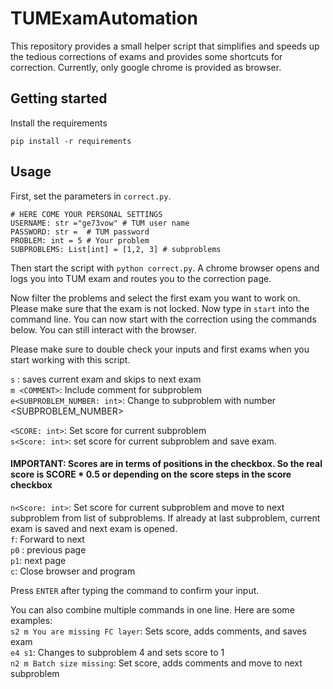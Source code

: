 # TUMExamAutomation
This repository provides a small helper script that simplifies and speeds up the tedious corrections of exams and provides some shortcuts for correction. 
Currently, only google chrome is provided as browser.

## Getting started
Install the requirements
```
pip install -r requirements
```

## Usage

First, set the parameters in ```correct.py```.

```
# HERE COME YOUR PERSONAL SETTINGS
USERNAME: str ="ge73vow" # TUM user name
PASSWORD: str =  # TUM password
PROBLEM: int = 5 # Your problem
SUBPROBLEMS: List[int] = [1,2, 3] # subproblems
```

Then start the script with ```python correct.py```. 
A chrome browser opens and logs you into TUM exam and routes you to the correction page.

Now filter the problems and select the first exam you want to work on. Please make sure that the exam is not locked. 
Now type in ```start``` into the command line. You can now start with the correction using the commands below. 
You can still interact with the browser.

Please make sure to double check your inputs and first exams when you start working with this script.


```s``` : saves current exam and skips to next exam  
```m <COMMENT>```: Include comment for subproblem  
```e<SUBPROBLEM_NUMBER: int>```: Change to subproblem with number <SUBPROBLEM_NUMBER>  

```<SCORE: int>```: Set score for current subproblem  
```s<Score: int>```: set score for current subproblem and save exam. 
#### IMPORTANT: Scores are in terms of positions in the checkbox. So the real score is SCORE * 0.5 or depending on the score steps in the score checkbox
```n<Score: int>```: Set score for current subproblem and move to next subproblem from list of subproblems. If already at last subproblem, current exam is saved and next exam is opened.   
```f```: Forward to next   
```p0``` : previous page  
```p1```: next page  
```c```: Close browser and program  

Press ```ENTER``` after typing the command to confirm your input.

You can also combine multiple commands in one line. Here are some examples:  
```s2 m You are missing FC layer```: Sets score, adds comments, and saves exam  
```e4 s1```: Changes to subproblem 4 and sets score to 1  
```n2 m Batch size missing```: Set score, adds comments and move to next subproblem  


